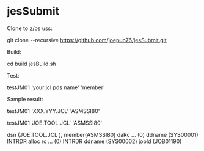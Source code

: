 # jesSubmit

Clone to z/os uss:

  git clone --recursive https://github.com/joepun76/jesSubmit.git
  
Build:

  cd build
  jesBuild.sh
  
Test:

  testJM01 'your jcl pds name' 'member'

Sample result:

  testJM01 'XXX.YYY.JCL' 'ASMSSI80'

testJM01 'JOE.TOOL.JCL' 'ASMSSI80'

dsn (JOE.TOOL.JCL                                ), member(ASMSSI80)
daRc ... (0)
ddname (SYS00001)
INTRDR alloc rc ... (0)
INTRDR ddname (SYS00002)
jobId (JOB01190)
